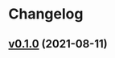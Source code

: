 # Changelog

## [v0.1.0](https://github.com/k1LoW/osfs/compare/d104255f4964...v0.1.0) (2021-08-11)

